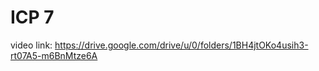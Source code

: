 ﻿# ICP 7
 
 
video link: https://drive.google.com/drive/u/0/folders/1BH4jtOKo4usih3-rt07A5-m6BnMtze6A

